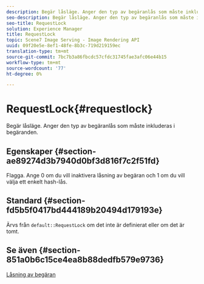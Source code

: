 ```yaml
---
description: Begär låsläge. Anger den typ av begäranlås som måste inkluderas i begäranden.
seo-description: Begär låsläge. Anger den typ av begäranlås som måste inkluderas i begäranden.
seo-title: RequestLock
solution: Experience Manager
title: RequestLock
topic: Scene7 Image Serving - Image Rendering API
uuid: 09f20e5e-8ef1-48fe-8b3c-719d219159ec
translation-type: tm+mt
source-git-commit: 7bc7b3a86fbcdc57cfdc31745fae3afc06e44b15
workflow-type: tm+mt
source-wordcount: '77'
ht-degree: 0%

---
```



# RequestLock{#requestlock}

Begär låsläge. Anger den typ av begäranlås som måste inkluderas i begäranden.

## Egenskaper {#section-ae89274d3b7940d0bf3d816f7c2f51fd}

Flagga. Ange 0 om du vill inaktivera låsning av begäran och 1 om du vill välja ett enkelt hash-lås.

## Standard {#section-fd5b5f0417bd444189b20494d179193e}

Ärvs från `default::RequestLock` om det inte är definierat eller om det är tomt.

## Se även {#section-851a0b6c15ce4ea8b88dedfb579e9736}

[Låsning av begäran](../../../../../is-api/image-catalog/image-serving-api-ref/c-image-catalog-reference/c-attributes-reference/r-requestlock.md#reference-8bbe2f581be847d3b9fa123e8e5e94b0)
